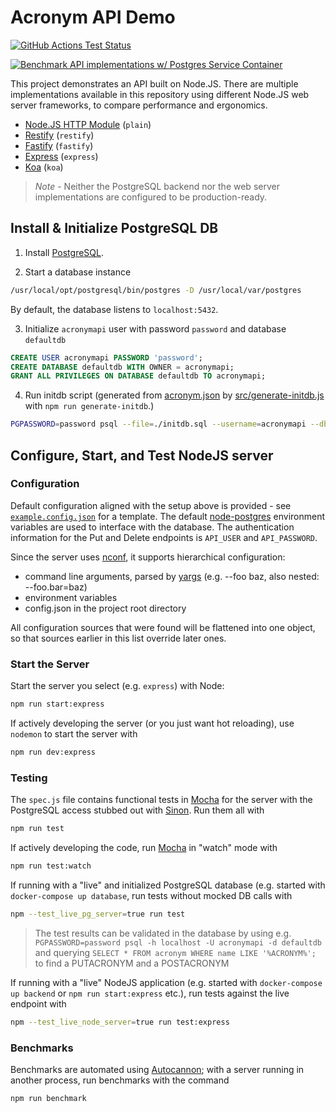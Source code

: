 # Acronym API Demo

[![GitHub Actions Test Status](https://github.com/DesertFrogSolutions/AcronymApiDemo/actions/workflows/node-test-containerized.yml/badge.svg?branch=main)](https://github.com/DesertFrogSolutions/AcronymApiDemo/actions/workflows/node-test-containerized.yml)

[![Benchmark API implementations w/ Postgres Service Container](https://github.com/DesertFrogSolutions/AcronymApiDemo/actions/workflows/node-benchmark-containerized.yml/badge.svg)](https://github.com/DesertFrogSolutions/AcronymApiDemo/actions/workflows/node-benchmark-containerized.yml)

This project demonstrates an API built on Node.JS.
There are multiple implementations available in this repository using different Node.JS web server frameworks, to compare performance and ergonomics.

- [Node.JS HTTP Module](https://nodejs.org/docs/latest/api/http.html) (`plain`)
- [Restify](https://github.com/restify/node-restify) (`restify`)
- [Fastify](https://github.com/fastify/fastify) (`fastify`)
- [Express](https://github.com/expressjs/express) (`express`)
- [Koa](https://github.com/koajs/koa) (`koa`)

> *Note* - Neither the PostgreSQL backend nor the web server implementations are configured to be production-ready.

## Install & Initialize PostgreSQL DB

1. Install [PostgreSQL](https://www.postgresql.org).

2. Start a database instance
```sh
/usr/local/opt/postgresql/bin/postgres -D /usr/local/var/postgres
```

By default, the database listens to `localhost:5432`.

3. Initialize `acronymapi` user with password `password` and database `defaultdb`

```sql
CREATE USER acronymapi PASSWORD 'password';
CREATE DATABASE defaultdb WITH OWNER = acronymapi;
GRANT ALL PRIVILEGES ON DATABASE defaultdb TO acronymapi;
```

4. Run initdb script (generated from [acronym.json](./acronym.json) by [src/generate-initdb.js](src/generate-initdb.js) with `npm run generate-initdb`.)

```sh
PGPASSWORD=password psql --file=./initdb.sql --username=acronymapi --dbname=defaultdb
```

## Configure, Start, and Test NodeJS server

### Configuration

Default configuration aligned with the setup above is provided - see [`example.config.json`](./example.config.json) for a template. The default [node-postgres](https://node-postgres.com) environment variables are used to interface with the database. The authentication information for the Put and Delete endpoints is `API_USER` and `API_PASSWORD`.

Since the server uses [nconf](https://www.npmjs.com/package/nconf), it supports hierarchical configuration:

- command line arguments, parsed by [yargs](https://www.npmjs.com/package/yargs) (e.g. --foo baz, also nested: --foo.bar=baz)
- environment variables
- config.json in the project root directory

All configuration sources that were found will be flattened into one object, so that sources earlier in this list override later ones.

### Start the Server

Start the server you select (e.g. `express`) with Node:

```sh
npm run start:express
```

If actively developing the server (or you just want hot reloading), use `nodemon` to start the server with

```sh
npm run dev:express
```

### Testing

The `spec.js` file contains functional tests in [Mocha](https://mochajs.org/) for the server with the PostgreSQL access stubbed out with [Sinon](https://sinonjs.org/). Run them all with

```sh
npm run test
```

If actively developing the code, run [Mocha](https://mochajs.org/) in "watch" mode with

```sh
npm run test:watch
```

If running with a "live" and initialized PostgreSQL database (e.g. started with `docker-compose up database`, run tests without mocked DB calls with

```sh
npm --test_live_pg_server=true run test
```

> The test results can be validated in the database by using e.g. `PGPASSWORD=password psql -h localhost -U acronymapi -d defaultdb` and querying `SELECT * FROM acronym WHERE name LIKE '%ACRONYM%';` to find a PUTACRONYM and a POSTACRONYM

If running with a "live" NodeJS application (e.g. started with `docker-compose up backend` or `npm run start:express` etc.), run tests against the live endpoint with

```sh
npm --test_live_node_server=true run test:express
```

### Benchmarks

Benchmarks are automated using [Autocannon](https://github.com/mcollina/autocannon); with a server running in another process, run benchmarks with the command

```sh
npm run benchmark
```
